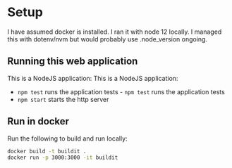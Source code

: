 # Setup
I have assumed docker is installed. I ran it with node 12 locally. I managed this with dotenv/nvm but would probably use .node_version ongoing.


 ## Running this web application
 This is a NodeJS application:	This is a NodeJS application:

- `npm test` runs the application tests	- `npm test` runs the application tests
- `npm start` starts the http server


## Run in docker
Run the following to build and run locally:

```bash
docker build -t buildit .
docker run -p 3000:3000 -it buildit

```


